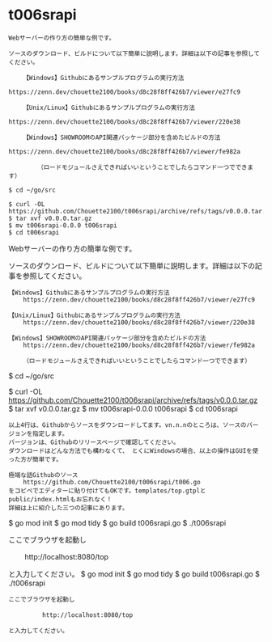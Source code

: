 # t006srapi
	Webサーバーの作り方の簡単な例です。

	ソースのダウンロード、ビルドについて以下簡単に説明します。詳細は以下の記事を参照してください。

		【Windows】Githubにあるサンプルプログラムの実行方法
			https://zenn.dev/chouette2100/books/d8c28f8ff426b7/viewer/e27fc9

		【Unix/Linux】Githubにあるサンプルプログラムの実行方法
			https://zenn.dev/chouette2100/books/d8c28f8ff426b7/viewer/220e38

		【Windows】SHOWROOMのAPI関連パッケージ部分を含めたビルドの方法
			https://zenn.dev/chouette2100/books/d8c28f8ff426b7/viewer/fe982a

			（ロードモジュールさえできればいいということでしたらコマンド一つでできます）

	$ cd ~/go/src

	$ curl -OL https://github.com/Chouette2100/t006srapi/archive/refs/tags/v0.0.0.tar.gz
	$ tar xvf v0.0.0.tar.gz
	$ mv t006srapi-0.0.0 t006srapi
	$ cd t006srapi

Webサーバーの作り方の簡単な例です。

ソースのダウンロード、ビルドについて以下簡単に説明します。詳細は以下の記事を参照してください。

	【Windows】Githubにあるサンプルプログラムの実行方法
		https://zenn.dev/chouette2100/books/d8c28f8ff426b7/viewer/e27fc9

	【Unix/Linux】Githubにあるサンプルプログラムの実行方法
		https://zenn.dev/chouette2100/books/d8c28f8ff426b7/viewer/220e38

	【Windows】SHOWROOMのAPI関連パッケージ部分を含めたビルドの方法
		https://zenn.dev/chouette2100/books/d8c28f8ff426b7/viewer/fe982a

		（ロードモジュールさえできればいいということでしたらコマンド一つでできます）

$ cd ~/go/src

$ curl -OL https://github.com/Chouette2100/t006srapi/archive/refs/tags/v0.0.0.tar.gz
$ tar xvf v0.0.0.tar.gz
$ mv t006srapi-0.0.0 t006srapi
$ cd t006srapi

	以上4行は、Githubからソースをダウンロードしてます。vn.n.nのところは、ソースのバージョンを指定します。
	バージョンは、Githubのリリースページで確認してください。
	ダウンロードはどんな方法でも構わなくて、 とくにWindowsの場合、以上の操作はGUIを使った方が簡単です。

	極端な話Githubのソース
		https://github.com/Chouette2100/t006srapi/t006.go
	をコピペでエディターに貼り付けてもOKです。templates/top.gtplとpublic/index.htmlもお忘れなく！
	詳細は上に紹介した三つの記事にあります。

$ go mod init
$ go mod tidy
$ go build t006srapi.go
$ ./t006srapi

ここでブラウザを起動し

　　		http://localhost:8080/top

と入力してください。
	$ go mod init
	$ go mod tidy
	$ go build t006srapi.go
	$ ./t006srapi

	ここでブラウザを起動し

	　　		http://localhost:8080/top

	と入力してください。
